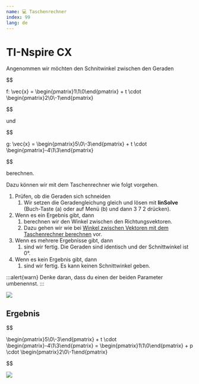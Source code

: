```yaml
---
name: 💻 Taschenrechner
index: 99
lang: de
---
```


# TI-Nspire CX

Angenommen wir möchten den Schnitwinkel zwischen den Geraden

$$

f: \vec{x} = \begin{pmatrix}1\\1\\0\end{pmatrix} + t \cdot \begin{pmatrix}2\\0\\-1\end{pmatrix}

$$

und

$$

g: \vec{x} = \begin{pmatrix}5\\0\\-3\end{pmatrix} + t \cdot \begin{pmatrix}-4\\1\\3\end{pmatrix}

$$

berechnen.

Dazu können wir mit dem Taschenrechner wie folgt vorgehen.

1. Prüfen, ob die Geraden sich schneiden
    1. Wir setzen die Geradengleichung gleich und lösen mit **linSolve** (Buch-Taste (a) oder auf Menü (b) und dann 3 7 2 drücken).
1. Wenn es ein Ergebnis gibt, dann
    1. berechnen wir den Winkel zwischen den Richtungsvektoren.
    1. Dazu gehen wir wie bei [Winkel zwischen Vektoren mit dem Taschenrechner berechnen](/oberstufe/analytische-geometrie/winkel-zwischen-vektoren/taschenrechner) vor.
1. Wenn es mehrere Ergebnisse gibt, dann
    1. sind wir fertig. Die Geraden sind identisch und der Schnittwinkel ist 0°.
1. Wenn es kein Ergebnis gibt, dann
    1. sind wir fertig. Es kann keinen Schnittwinkel geben.

:::alert{warn}
Denke daran, dass du einen der beiden Parameter umbenennst.
:::

![](/assets/oberstufe/analytische-geometrie/schnittwinkel-zwischen-geraden/ti-annotation.png)

## Ergebnis

$$

\begin{pmatrix}5\\0\\-3\end{pmatrix} + t \cdot \begin{pmatrix}-4\\1\\3\end{pmatrix} = \begin{pmatrix}1\\1\\0\end{pmatrix} + p \cdot \begin{pmatrix}2\\0\\-1\end{pmatrix}

$$

![](/assets/oberstufe/analytische-geometrie/schnittwinkel-zwischen-geraden/ti-ablauf.gif)

